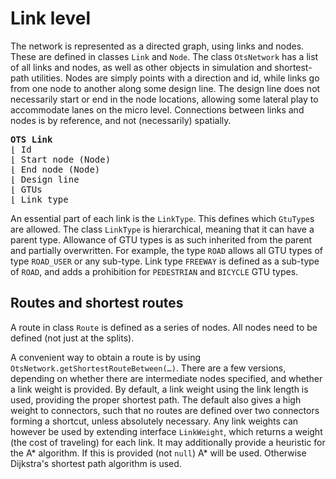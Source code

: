 # Link level

The network is represented as a directed graph, using links and nodes. These are defined in classes `Link` and `Node`. The class `OtsNetwork` has a list of all links and nodes, as well as other objects in simulation and shortest-path utilities. Nodes are simply points with a direction and id, while links go from one node to another along some design line. The design line does not necessarily start or end in the node locations, allowing some lateral play to accommodate lanes on the micro level. Connections between links and nodes is by reference, and not (necessarily) spatially.

<pre>
<b>OTS Link</b>
&lfloor; Id
&lfloor; Start node (Node)
&lfloor; End node (Node)
&lfloor; Design line
&lfloor; GTUs
&lfloor; Link type
</pre>
 
An essential part of each link is the `LinkType`. This defines which `GtuType`s are allowed. The class `LinkType` is hierarchical, meaning that it can have a parent type. Allowance of GTU types is as such inherited from the parent and partially overwritten. For example, the type `ROAD` allows all GTU types of type `ROAD_USER` or any sub-type. Link type `FREEWAY` is defined as a sub-type of `ROAD`, and adds a prohibition for `PEDESTRIAN` and `BICYCLE` GTU types.


## Routes and shortest routes

A route in class `Route` is defined as a series of nodes. All nodes need to be defined (not just at the splits).

A convenient way to obtain a route is by using `OtsNetwork.getShortestRouteBetween(…)`. There are a few versions, depending on whether there are intermediate nodes specified, and whether a link weight is provided. By default, a link weight using the link length is used, providing the proper shortest path. The default also gives a high weight to connectors, such that no routes are defined over two connectors forming a shortcut, unless absolutely necessary. Any link weights can however be used by extending interface `LinkWeight`, which returns a weight (the cost of traveling) for each link. It may additionally provide a heuristic for the A\* algorithm. If this is provided (not `null`) A\* will be used. Otherwise Dijkstra's shortest path algorithm is used.
